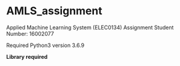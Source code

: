 # AMLS_assignment
Applied Machine Learning System (ELEC0134) Assignment
Student Number: 16002077

Required Python3 version 3.6.9

**Library required**
